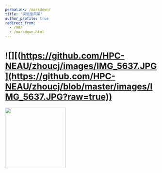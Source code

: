 ```yaml
---
permalink: /markdown/
title: "实验室风采"
author_profile: true
redirect_from: 
  - /md/
  - /markdown.html
---
```


# ![][(https://github.com/HPC-NEAU/zhoucj/images/IMG_5637.JPG](https://github.com/HPC-NEAU/zhoucj/blob/master/images/IMG_5637.JPG?raw=true))

<img src="[https://example.com/image.png](https://github.com/HPC-NEAU/zhoucj/images/IMG_5637.JPG)" width="200">


